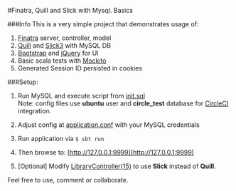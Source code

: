 #Finatra, Quill and Slick with Mysql. Basics

###Info
This is a very simple project that demonstrates usage of:

 1. [Finatra](http://twitter.github.io/finatra/) server, controller, model
 2. [Quill](http://getquill.io/) and [Slick3](http://slick.lightbend.com/) with MySQL DB
 3. [Bootstrap](http://getbootstrap.com/) and [jQuery](https://jquery.com/) for UI
 4. Basic scala tests with [Mockito](http://mockito.org/)
 5. Generated Session ID persisted in cookies   

###Setup:

 1. Run MySQL and execute script from [init.sql](./sql/init.sql)  
    Note: config files use **ubuntu** user and **circle_test** database for [CircleCI](https://circleci.com/) integration.  
    
 2. Adjust config at [application.conf](./src/main/resources/conf/application.conf) with your MySQL credentials
 3. Run application via
    ```$ sbt run```
 4. Then browse to: [http://127.0.0.1:9999](http://127.0.0.1:9999)
 5. [Optional] Modify [LibraryController(15)](./src/main/scala/com/dtreb/library/controllers/LibraryController.scala) to use **Slick** instead of **Quill**. 
 
Feel free to use, comment or collaborate. 